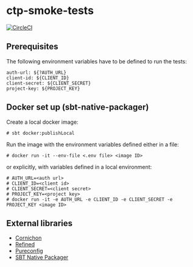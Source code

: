# ctp-smoke-tests

[![CircleCI](https://circleci.com/gh/commercetools/ctp-smoke-tests.svg?style=svg)](https://circleci.com/gh/commercetools/ctp-smoke-tests)

## Prerequisites
The following environment variables have to be defined to run the tests:

```
auth-url: ${?AUTH_URL}
client-id: ${CLIENT_ID}
client-secret: ${CLIENT_SECRET}
project-key: ${PROJECT_KEY}
```
## Docker set up (sbt-native-packager)
Create a local docker image:
```
# sbt docker:publishLocal
```
Run the image with the environment variables defined either in a file:
```
# docker run -it --env-file <.env file> <image ID>
```
or explicitly, with variables defined in a local environment:
```
# AUTH_URL=<auth url>
# CLIENT_ID=<client id>
# CLIENT_SECRET=<client secret>
# PROJECT_KEY=<project key>
# docker run -it -e AUTH_URL -e CLIENT_ID -e CLIENT_SECRET -e PROJECT_KEY <image ID>
```

## External libraries
* [Cornichon](https://github.com/agourlay/cornichon)
* [Refined](https://github.com/fthomas/refined)
* [Pureconfig](https://github.com/pureconfig/pureconfig/)
* [SBT Native Packager](https://www.scala-sbt.org/sbt-native-packager/index.html)

